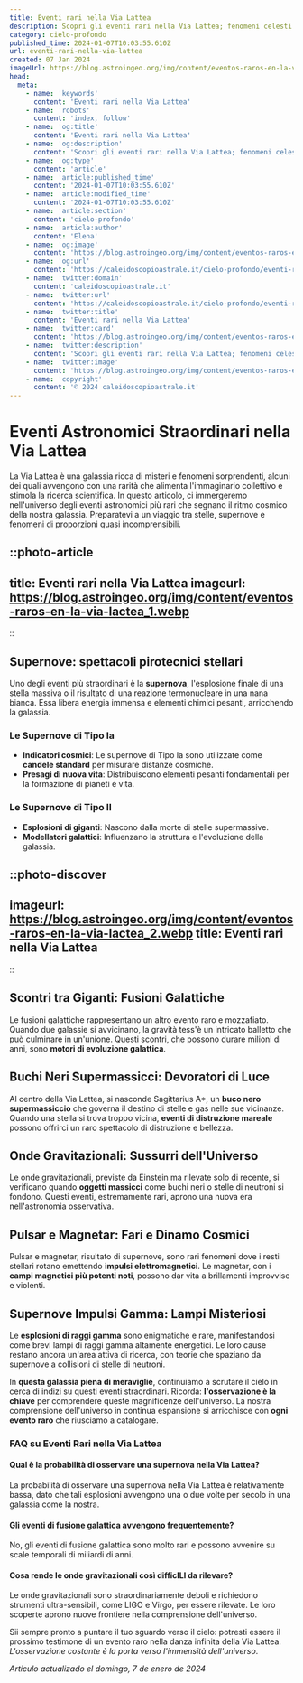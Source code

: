 ```yaml
---
title: Eventi rari nella Via Lattea
description: Scopri gli eventi rari nella Via Lattea; fenomeni celesti unici e straordinarie meraviglie astronomiche che incantano gli astronomi.
category: cielo-profondo
published_time: 2024-01-07T10:03:55.610Z
url: eventi-rari-nella-via-lattea
created: 07 Jan 2024
imageUrl: https://blog.astroingeo.org/img/content/eventos-raros-en-la-via-lactea_1.webp
head:
  meta:
    - name: 'keywords'
      content: 'Eventi rari nella Via Lattea'
    - name: 'robots'
      content: 'index, follow'
    - name: 'og:title'
      content: 'Eventi rari nella Via Lattea'
    - name: 'og:description'
      content: 'Scopri gli eventi rari nella Via Lattea; fenomeni celesti unici e straordinarie meraviglie astronomiche che incantano gli astronomi.'
    - name: 'og:type'
      content: 'article'
    - name: 'article:published_time'
      content: '2024-01-07T10:03:55.610Z'
    - name: 'article:modified_time'
      content: '2024-01-07T10:03:55.610Z'
    - name: 'article:section'
      content: 'cielo-profondo'
    - name: 'article:author'
      content: 'Elena'
    - name: 'og:image'
      content: 'https://blog.astroingeo.org/img/content/eventos-raros-en-la-via-lactea_1.webp'
    - name: 'og:url'
      content: 'https://caleidoscopioastrale.it/cielo-profondo/eventi-rari-nella-via-lattea'
    - name: 'twitter:domain'
      content: 'caleidoscopioastrale.it'
    - name: 'twitter:url'
      content: 'https://caleidoscopioastrale.it/cielo-profondo/eventi-rari-nella-via-lattea'
    - name: 'twitter:title'
      content: 'Eventi rari nella Via Lattea'
    - name: 'twitter:card'
      content: 'https://blog.astroingeo.org/img/content/eventos-raros-en-la-via-lactea_1.webp'
    - name: 'twitter:description'
      content: 'Scopri gli eventi rari nella Via Lattea; fenomeni celesti unici e straordinarie meraviglie astronomiche che incantano gli astronomi.'
    - name: 'twitter:image'
      content: 'https://blog.astroingeo.org/img/content/eventos-raros-en-la-via-lactea_1.webp'
    - name: 'copyright'
      content: '© 2024 caleidoscopioastrale.it'
---
```

# Eventi Astronomici Straordinari nella Via Lattea

La Via Lattea è una galassia ricca di misteri e fenomeni sorprendenti, alcuni dei quali avvengono con una rarità che alimenta l'immaginario collettivo e stimola la ricerca scientifica. In questo articolo, ci immergeremo nell'universo degli eventi astronomici più rari che segnano il ritmo cosmico della nostra galassia. Preparatevi a un viaggio tra stelle, supernove e fenomeni di proporzioni quasi incomprensibili.

::photo-article
---
title: Eventi rari nella Via Lattea
imageurl: https://blog.astroingeo.org/img/content/eventos-raros-en-la-via-lactea_1.webp
---
::

## Supernove: spettacoli pirotecnici stellari

Uno degli eventi più straordinari è la **supernova**, l'esplosione finale di una stella massiva o il risultato di una reazione termonucleare in una nana bianca. Essa libera energia immensa e elementi chimici pesanti, arricchendo la galassia.

### Le Supernove di Tipo Ia
- **Indicatori cosmici**: Le supernove di Tipo Ia sono utilizzate come **candele standard** per misurare distanze cosmiche.
- **Presagi di nuova vita**: Distribuiscono elementi pesanti fondamentali per la formazione di pianeti e vita.

### Le Supernove di Tipo II
- **Esplosioni di giganti**: Nascono dalla morte di stelle supermassive.
- **Modellatori galattici**: Influenzano la struttura e l'evoluzione della galassia.

::photo-discover
---
imageurl: https://blog.astroingeo.org/img/content/eventos-raros-en-la-via-lactea_2.webp
title: Eventi rari nella Via Lattea
---
::

## Scontri tra Giganti: Fusioni Galattiche

Le fusioni galattiche rappresentano un altro evento raro e mozzafiato. Quando due galassie si avvicinano, la gravità tess'è un intricato balletto che può culminare in un'unione. Questi scontri, che possono durare milioni di anni, sono **motori di evoluzione galattica**.

## Buchi Neri Supermassicci: Devoratori di Luce

Al centro della Via Lattea, si nasconde Sagittarius A*, un **buco nero supermassiccio** che governa il destino di stelle e gas nelle sue vicinanze. Quando una stella si trova troppo vicina, **eventi di distruzione mareale** possono offrirci un raro spettacolo di distruzione e bellezza.

## Onde Gravitazionali: Sussurri dell'Universo

Le onde gravitazionali, previste da Einstein ma rilevate solo di recente, si verificano quando **oggetti massicci** come buchi neri o stelle di neutroni si fondono. Questi eventi, estremamente rari, aprono una nuova era nell'astronomia osservativa.

## Pulsar e Magnetar: Fari e Dinamo Cosmici

Pulsar e magnetar, risultato di supernove, sono rari fenomeni dove i resti stellari rotano emettendo **impulsi elettromagnetici**. Le magnetar, con i **campi magnetici più potenti noti**, possono dar vita a brillamenti improvvise e violenti.

## Supernove Impulsi Gamma: Lampi Misteriosi

Le **esplosioni di raggi gamma** sono enigmatiche e rare, manifestandosi come brevi lampi di raggi gamma altamente energetici. Le loro cause restano ancora un'area attiva di ricerca, con teorie che spaziano da supernove a collisioni di stelle di neutroni.

In **questa galassia piena di meraviglie**, continuiamo a scrutare il cielo in cerca di indizi su questi eventi straordinari. Ricorda: **l'osservazione è la chiave** per comprendere queste magnificenze dell'universo. La nostra comprensione dell'universo in continua espansione si arricchisce con **ogni evento raro** che riusciamo a catalogare.

### FAQ su Eventi Rari nella Via Lattea

#### Qual è la probabilità di osservare una supernova nella Via Lattea?
La probabilità di osservare una supernova nella Via Lattea è relativamente bassa, dato che tali esplosioni avvengono una o due volte per secolo in una galassia come la nostra.

#### Gli eventi di fusione galattica avvengono frequentemente?
No, gli eventi di fusione galattica sono molto rari e possono avvenire su scale temporali di miliardi di anni.

#### Cosa rende le onde gravitazionali così difficILI da rilevare?
Le onde gravitazionali sono straordinariamente deboli e richiedono strumenti ultra-sensibili, come LIGO e Virgo, per essere rilevate. Le loro scoperte aprono nuove frontiere nella comprensione dell'universo.

Sii sempre pronto a puntare il tuo sguardo verso il cielo: potresti essere il prossimo testimone di un evento raro nella danza infinita della Via Lattea. *L'osservazione costante è la porta verso l'immensità dell'universo*.

_Artículo actualizado el domingo, 7 de enero de 2024_